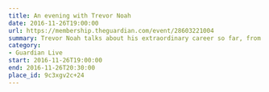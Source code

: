 ```yaml
---
title: An evening with Trevor Noah
date: 2016-11-26T19:00:00
url: https://membership.theguardian.com/event/28603221004
summary: Trevor Noah talks about his extraordinary career so far, from his childhood in Soweto to hosting one of America’s biggest political comedy shows. He will be in conversation with comedian and broadcaster, Matt Forde.
category:
- Guardian Live
start: 2016-11-26T19:00:00
end: 2016-11-26T20:30:00
place_id: 9c3xgv2c+24
---
```

